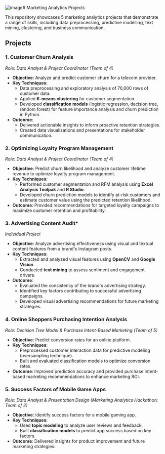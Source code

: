 ![image](https://github.com/user-attachments/assets/b8cd3832-1540-41ab-8ccb-c10769ea1a44)# Marketing Analytics Projects

This repository showcases 5 marketing analytics projects that demonstrate a range of skills, including data preprocessing, predictive modelling, text mining, clustering, and business communication.

## Projects

### 1. **Customer Churn Analysis**
*Role: Data Analyst & Project Coordinator (Team of 4)*
- **Objective**: Analyze and predict customer churn for a telecom provider.  
- **Key Techniques**:  
  - Data preprocessing and exploratory analysis of 70,000 rows of customer data.  
  - Applied **K-means clustering** for customer segmentation.  
  - Developed **classification models** (logistic regression, decision tree, random forest) for feature importance analysis and churn prediction in Python.  
- **Outcome**:  
  - Delivered actionable insights to inform proactive retention strategies.  
  - Created data visualizations and presentations for stakeholder communication.
 
### 2. **Optimizing Loyalty Program Management**  
*Role: Data Analyst & Project Coordinator (Team of 4)*
- **Objective**: Predict churn likelihood and analyze customer lifetime revenue to optimize loyalty program management.  
- **Key Techniques**:  
  - Performed customer segmentation and RFM analysis using **Excel Analysis Toolpak** and **R Studio**.  
  - Developed churn prediction models to identify at-risk customers and estimate customer value using the predicted retention likelihood.  
- **Outcome**: Provided recommendations for targeted loyalty campaigns to maximize customer retention and profitability.

### 3. **Advertising Content Audit***
*Individual Project*
- **Objective**: Analyze advertising effectiveness using visual and textual content features from a brand's Instagram posts.  
- **Key Techniques**:  
  - Extracted and analyzed visual features using **OpenCV** and **Google Vision**.  
  - Conducted **text mining** to assess sentiment and engagement drivers.  
- **Outcome**:
  - Evaluated the consistency of the brand's advertising strategy.
  - Identified key factors contributing to successful advertising campaigns.
  - Developed visual advertising recommendations for future marketing strategies.

### 4. **Online Shoppers Purchasing Intention Analysis**
*Role: Decision Tree Model & Purchase Intent-Based Marketing (Team of 5)*
- **Objective**: Predict conversion rates for an online platform.  
- **Key Techniques**:  
  - Preprocessed customer interaction data for predictive modeling (oversampling technique).  
  - Built and evaluated classification models to optimize conversion rates.  
- **Outcome**: Improved prediction accuracy and provided purchase intent-based marketing recommendations to enhance marketing ROI.

### 5. **Success Factors of Mobile Game Apps**
*Role: Data Analyst & Presentation Design (Marketing Analytics Hackathon; Team of 2)*
- **Objective**: Identify success factors for a mobile gaming app.  
- **Key Techniques**:  
  - Used **topic modeling** to analyze user reviews and feedback.  
  - Built **classification models** to predict app success based on key factors.  
- **Outcome**: Delivered insights for product improvement and future marketing strategies.
